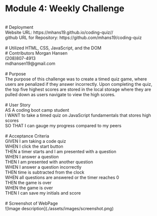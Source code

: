 # Module 4: Weekly Challenge<br>
<br>
# Deployment<br>
Website URL: https://mhans19.github.io/coding-quiz//<br>
github URL for Repository: https://github.com/mhans19/coding-quiz<br>
<br>
# Utilized HTML, CSS, JavaScript, and the DOM<br>
# Contributors Morgan Hansen<br>
(208)807-4913<br>
mdhansen19@gmail.com<br>
<br>
# Purpose<br>
The purpose of this challenge was to create a timed quiz game, where users are penalized if they answer incorrectly. Upon completing the quiz, the top five highest scores are stored in the local storage where they are pulled down as users navigate to view the high scores.<br>
<br>
# User Story<br>
AS A coding boot camp student<br>
I WANT to take a timed quiz on JavaScript fundamentals that stores high scores<br>
SO THAT I can gauge my progress compared to my peers<br>
<br>
# Acceptance Criteria<br>
GIVEN I am taking a code quiz<br>
WHEN I click the start button<br>
THEN a timer starts and I am presented with a question<br>
WHEN I answer a question<br>
THEN I am presented with another question<br>
WHEN I answer a question incorrectly<br>
THEN time is subtracted from the clock<br>
WHEN all questions are answered or the timer reaches 0<br>
THEN the game is over<br>
WHEN the game is over<br>
THEN I can save my initials and score<br>
<br>
# Screenshot of WebPage <br>
![Image description](./assets/images/screenshot.png)